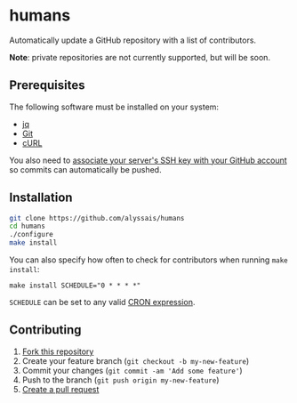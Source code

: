 humans
======

Automatically update a GitHub repository with a list of contributors.

**Note**: private repositories are not currently supported, but will be soon.

Prerequisites
-------------

The following software must be installed on your system:

* [jq](https://stedolan.github.io/jq/)
* [Git](http://git-scm.org)
* [cURL](http://curl.haxx.se)

You also need to [associate your server's SSH key with your GitHub account](https://help.github.com/articles/generating-ssh-keys/) so commits can automatically be pushed.

Installation
------------

```sh
git clone https://github.com/alyssais/humans
cd humans
./configure
make install
```

You can also specify how often to check for contributors when running `make install`:

	make install SCHEDULE="0 * * * *"
	
`SCHEDULE` can be set to any valid [CRON expression](https://en.wikipedia.org/wiki/Cron#CRON_expression).

Contributing
------------

1. [Fork this repository](https://github.com/alyssais/humans/fork)
2. Create your feature branch (`git checkout -b my-new-feature`)
3. Commit your changes (`git commit -am 'Add some feature'`)
4. Push to the branch (`git push origin my-new-feature`)
5. [Create a pull request](https://github.com/alyssais/humans/pull/new/master)
